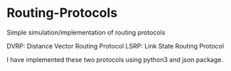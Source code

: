 # Routing-Protocols
Simple simulation/implementation of routing protocols

DVRP: Distance Vector Routing Protocol
LSRP: Link State Routing Protocol

I have implemented these two protocols using python3 and json package.

